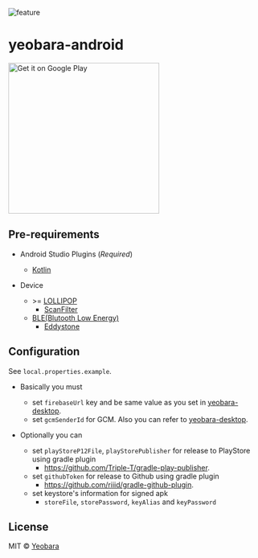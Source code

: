 ![feature]

# yeobara-android

<a href="https://play.google.com/store/apps/details?id=io.github.yeobara.android&utm_source=global_co&utm_medium=prtnr&utm_content=Mar2515&utm_campaign=PartBadge&pcampaignid=MKT-AC-global-none-all-co-pr-py-PartBadges-Oct1515-1"><img alt="Get it on Google Play" src="https://play.google.com/intl/en_us/badges/images/apps/en-play-badge.png" width="300px"/></a>


## Pre-requirements

- Android Studio Plugins (_Required_)
  - [Kotlin]

- Device
  - &gt;= [LOLLIPOP]
    - [ScanFilter]
  - [BLE(Blutooth Low Energy)][ble]
    - [Eddystone]


## Configuration

See `local.properties.example`.

- Basically you must
    - set `firebaseUrl` key and be same value as you set in [yeobara-desktop].
    - set `gcmSenderId` for GCM. Also you can refer to [yeobara-desktop].

- Optionally you can
    - set `playStoreP12File`, `playStorePublisher` for release to PlayStore using gradle plugin
        - https://github.com/Triple-T/gradle-play-publisher.
    - set `githubToken` for release to Github using gradle plugin
        - https://github.com/riiid/gradle-github-plugin.
    - set keystore's information for signed apk
        - `storeFile`, `storePassword`, `keyAlias` and `keyPassword`


## License

MIT © [Yeobara](https://github.com/yeobara)








[feature]: https://cloud.githubusercontent.com/assets/1744446/11339520/375ea73e-923d-11e5-97d6-e34bb21ffbc8.png
[ble]: http://developer.android.com/guide/topics/connectivity/bluetooth-le.html
[ScanFilter]: http://developer.android.com/reference/android/bluetooth/le/ScanFilter.html
[Eddystone]: https://github.com/google/eddystone
[LOLLIPOP]: http://developer.android.com/intl/ko/reference/android/os/Build.VERSION_CODES.html#LOLLIPOP
[Kotlin]: https://plugins.jetbrains.com/plugin/6954?pr=androidstudio
[KotlinExtForAndroid]: https://plugins.jetbrains.com/plugin/7717?pr=androidstudio
[yeobara-desktop]: https://github.com/yeobara/yeobara-desktop#configuration
